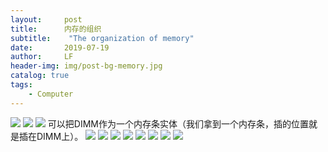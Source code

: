 ```yaml
---
layout:     post
title:      内存的组织
subtitle:    "The organization of memory"
date:       2019-07-19
author:     LF
header-img: img/post-bg-memory.jpg
catalog: true
tags:
    - Computer
---
```

![](img/memory/1.png)
![](img/memory/2.png)
![](img/memory/3.png)
可以把DIMM作为一个内存条实体（我们拿到一个内存条，插的位置就是插在DIMM上）。
![](img/memory/4.png)
![](img/memory/5.png)
![](img/memory/6.png)
![](img/memory/7.png)
![](img/memory/8.png)
![](img/memory/9.png)
![](img/memory/10.png)
![](img/memory/11.png)